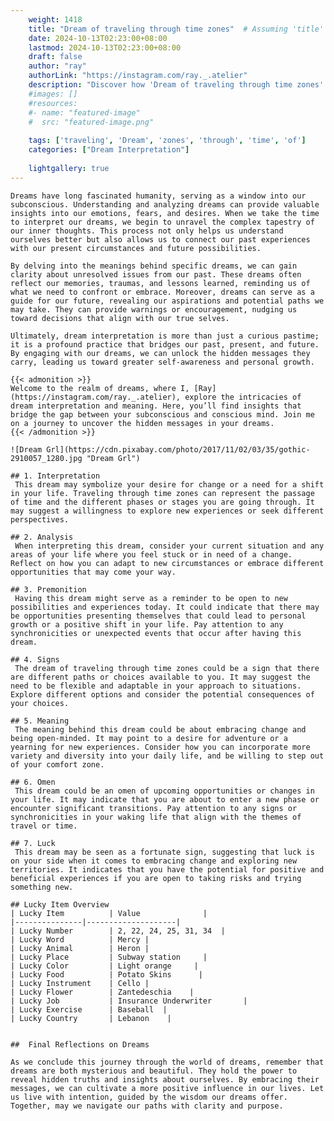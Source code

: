```yaml
---
    weight: 1418
    title: "Dream of traveling through time zones"  # Assuming 'title' column exists
    date: 2024-10-13T02:23:00+08:00
    lastmod: 2024-10-13T02:23:00+08:00
    draft: false
    author: "ray"
    authorLink: "https://instagram.com/ray._.atelier"
    description: "Discover how 'Dream of traveling through time zones' can interpret your future and uncover its significant meanings in your life."
    #images: []
    #resources:
    #- name: "featured-image"
    #  src: "featured-image.png"
    
    tags: ['traveling', 'Dream', 'zones', 'through', 'time', 'of']
    categories: ["Dream Interpretation"]
    
    lightgallery: true
---
```

    
    Dreams have long fascinated humanity, serving as a window into our subconscious. Understanding and analyzing dreams can provide valuable insights into our emotions, fears, and desires. When we take the time to interpret our dreams, we begin to unravel the complex tapestry of our inner thoughts. This process not only helps us understand ourselves better but also allows us to connect our past experiences with our present circumstances and future possibilities.
    
    By delving into the meanings behind specific dreams, we can gain clarity about unresolved issues from our past. These dreams often reflect our memories, traumas, and lessons learned, reminding us of what we need to confront or embrace. Moreover, dreams can serve as a guide for our future, revealing our aspirations and potential paths we may take. They can provide warnings or encouragement, nudging us toward decisions that align with our true selves.
    
    Ultimately, dream interpretation is more than just a curious pastime; it is a profound practice that bridges our past, present, and future. By engaging with our dreams, we can unlock the hidden messages they carry, leading us toward greater self-awareness and personal growth.
    
    {{< admonition >}}
    Welcome to the realm of dreams, where I, [Ray](https://instagram.com/ray._.atelier), explore the intricacies of dream interpretation and meaning. Here, you’ll find insights that bridge the gap between your subconscious and conscious mind. Join me on a journey to uncover the hidden messages in your dreams.
    {{< /admonition >}}
    
    ![Dream Grl](https://cdn.pixabay.com/photo/2017/11/02/03/35/gothic-2910057_1280.jpg "Dream Grl")
    
    ## 1. Interpretation
     This dream may symbolize your desire for change or a need for a shift in your life. Traveling through time zones can represent the passage of time and the different phases or stages you are going through. It may suggest a willingness to explore new experiences or seek different perspectives.
    
    ## 2. Analysis
     When interpreting this dream, consider your current situation and any areas of your life where you feel stuck or in need of a change. Reflect on how you can adapt to new circumstances or embrace different opportunities that may come your way.
    
    ## 3. Premonition
     Having this dream might serve as a reminder to be open to new possibilities and experiences today. It could indicate that there may be opportunities presenting themselves that could lead to personal growth or a positive shift in your life. Pay attention to any synchronicities or unexpected events that occur after having this dream.
    
    ## 4. Signs
     The dream of traveling through time zones could be a sign that there are different paths or choices available to you. It may suggest the need to be flexible and adaptable in your approach to situations. Explore different options and consider the potential consequences of your choices.
    
    ## 5. Meaning
     The meaning behind this dream could be about embracing change and being open-minded. It may point to a desire for adventure or a yearning for new experiences. Consider how you can incorporate more variety and diversity into your daily life, and be willing to step out of your comfort zone.
    
    ## 6. Omen
     This dream could be an omen of upcoming opportunities or changes in your life. It may indicate that you are about to enter a new phase or encounter significant transitions. Pay attention to any signs or synchronicities in your waking life that align with the themes of travel or time.
    
    ## 7. Luck
     This dream may be seen as a fortunate sign, suggesting that luck is on your side when it comes to embracing change and exploring new territories. It indicates that you have the potential for positive and beneficial experiences if you are open to taking risks and trying something new.
    
    ## Lucky Item Overview
    | Lucky Item          | Value              |
    |---------------|--------------------|
    | Lucky Number        | 2, 22, 24, 25, 31, 34  |
    | Lucky Word          | Mercy |
    | Lucky Animal        | Heron |
    | Lucky Place         | Subway station     |
    | Lucky Color         | Light orange     |
    | Lucky Food          | Potato Skins      |
    | Lucky Instrument    | Cello |
    | Lucky Flower        | Zantedeschia    |
    | Lucky Job           | Insurance Underwriter       |
    | Lucky Exercise      | Baseball  |
    | Lucky Country       | Lebanon    |
    
    
    ##  Final Reflections on Dreams
    
    As we conclude this journey through the world of dreams, remember that dreams are both mysterious and beautiful. They hold the power to reveal hidden truths and insights about ourselves. By embracing their messages, we can cultivate a more positive influence in our lives. Let us live with intention, guided by the wisdom our dreams offer. Together, may we navigate our paths with clarity and purpose.
    